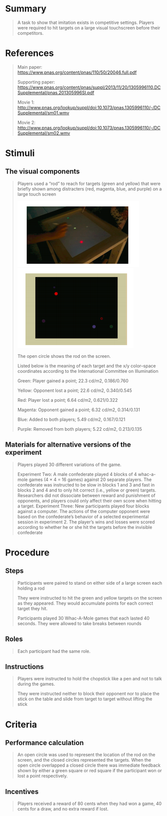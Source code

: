 # Summary
> A task to show that imitation exists in competitive settings. Players were required to hit targets on a large visual touchscreen before their competitors.

# References
> Main paper: https://www.pnas.org/content/pnas/110/50/20046.full.pdf
> 
> Supporting paper: https://www.pnas.org/content/pnas/suppl/2013/11/20/1305996110.DCSupplemental/pnas.201305996SI.pdf
> 
> Movie 1: http://www.pnas.org/lookup/suppl/doi:10.1073/pnas.1305996110/-/DCSupplemental/sm01.wmv
> 
> Movie 2: http://www.pnas.org/lookup/suppl/doi:10.1073/pnas.1305996110/-/DCSupplemental/sm02.wmv 

# Stimuli
## The visual components
> Players used a “rod” to reach for targets (green and yellow) that were briefly shown among distracters (red, magenta, blue, and purple) on a large touch screen
> 
> ![Whac1](images/Whac1.png)
> ![Whac2](images/Whac2.png)
> 
> The open circle shows the rod on the screen.
> 
> Listed below is the meaning of each target and the x/y color–space coordinates according to the International Committee on Illumination 
> 
> Green: Player gained a point;  22.3 cd/m2, 0.186/0.760
> 
> Yellow: Opponent lost a point; 22.6 cd/m2, 0.340/0.545
> 
> Red: Player lost a point; 6.64 cd/m2, 0.621/0.322
> 
> Magenta: Opponent gained a point; 6.32 cd/m2, 0.314/0.131
> 
> Blue: Added to both players; 5.49 cd/m2, 0.167/0.121
> 
> Purple: Removed from both players; 5.22 cd/m2, 0.213/0.135

## Materials for alternative versions of the experiment 
> Players played 30 different variations of the game.
> 
> Experiment Two: A male confederate played 4 blocks of 4 whac-a-mole games (4 × 4 = 16 games) against 20 separate players. The confederate was instructed to be slow in blocks 1 and 3 and fast in blocks 2 and 4 and to only hit correct (i.e., yellow or green) targets. Researchers did not dissociate between reward and punishment of opponents, and players could only affect their own score when hitting a target.
Experiment Three: New participants played four blocks against a computer. The actions of the computer opponent were based on the confederate’s behavior of a selected experimental session in experiment 2. The player’s wins and losses were scored according to whether he or she hit the targets before the invisible confederate

# Procedure
## Steps
> Participants were paired to stand on either side of a large screen each holding a rod
> 
> They were instructed to hit the green and yellow targets on the screen as they appeared. They would accumulate points for each correct target they hit.
> 
> Participants played 30 Whac-A-Mole games that each lasted 40 seconds. They were allowed to take breaks between rounds

## Roles 
> Each participant had the same role.

## Instructions
> Players were instructed to hold the chopstick like a pen and not to talk during the games. 
> 
> They were instructed neither to block their opponent nor to place the stick on the table and slide from target to target without lifting the stick

# Criteria
## Performance calculation
> An open circle was used to represent the location of the rod on the screen, and the closed circles represented the targets. When the open circle overlapped a closed circle there was immediate feedback shown by either a green square or red square if the participant won or lost a point respectively.

## Incentives
> Players received a reward of 80 cents when they had won a game, 40 cents for a draw, and no extra reward if lost.
